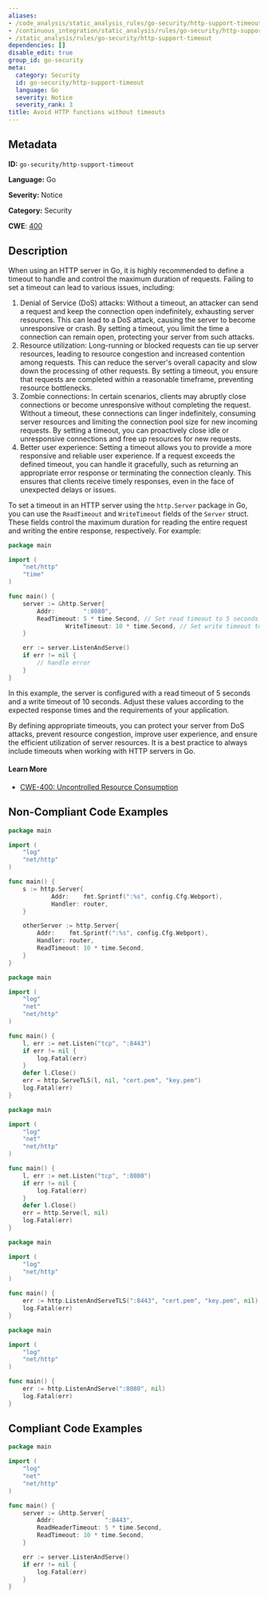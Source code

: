 ```yaml
---
aliases:
- /code_analysis/static_analysis_rules/go-security/http-support-timeout
- /continuous_integration/static_analysis/rules/go-security/http-support-timeout
- /static_analysis/rules/go-security/http-support-timeout
dependencies: []
disable_edit: true
group_id: go-security
meta:
  category: Security
  id: go-security/http-support-timeout
  language: Go
  severity: Notice
  severity_rank: 3
title: Avoid HTTP functions without timeouts
---
```

<!--  SOURCED FROM https://github.com/DataDog/datadog-static-analyzer-rule-docs -->


## Metadata
**ID:** `go-security/http-support-timeout`

**Language:** Go

**Severity:** Notice

**Category:** Security

**CWE**: [400](https://cwe.mitre.org/data/definitions/400.html)

## Description
When using an HTTP server in Go, it is highly recommended to define a timeout to handle and control the maximum duration of requests. Failing to set a timeout can lead to various issues, including:

1.  Denial of Service (DoS) attacks: Without a timeout, an attacker can send a request and keep the connection open indefinitely, exhausting server resources. This can lead to a DoS attack, causing the server to become unresponsive or crash. By setting a timeout, you limit the time a connection can remain open, protecting your server from such attacks.
2.  Resource utilization: Long-running or blocked requests can tie up server resources, leading to resource congestion and increased contention among requests. This can reduce the server's overall capacity and slow down the processing of other requests. By setting a timeout, you ensure that requests are completed within a reasonable timeframe, preventing resource bottlenecks.
3.  Zombie connections: In certain scenarios, clients may abruptly close connections or become unresponsive without completing the request. Without a timeout, these connections can linger indefinitely, consuming server resources and limiting the connection pool size for new incoming requests. By setting a timeout, you can proactively close idle or unresponsive connections and free up resources for new requests.
4.  Better user experience: Setting a timeout allows you to provide a more responsive and reliable user experience. If a request exceeds the defined timeout, you can handle it gracefully, such as returning an appropriate error response or terminating the connection cleanly. This ensures that clients receive timely responses, even in the face of unexpected delays or issues.

To set a timeout in an HTTP server using the `http.Server` package in Go, you can use the `ReadTimeout` and `WriteTimeout` fields of the `Server` struct. These fields control the maximum duration for reading the entire request and writing the entire response, respectively. For example:

```go
package main

import (
	"net/http"
	"time"
)

func main() {
	server := &http.Server{
		Addr:        ":8080",
		ReadTimeout: 5 * time.Second, // Set read timeout to 5 seconds
                WriteTimeout: 10 * time.Second, // Set write timeout to 10 seconds
	}

	err := server.ListenAndServe()
	if err != nil {
		// handle error
	}
}
```

In this example, the server is configured with a read timeout of 5 seconds and a write timeout of 10 seconds. Adjust these values according to the expected response times and the requirements of your application.

By defining appropriate timeouts, you can protect your server from DoS attacks, prevent resource congestion, improve user experience, and ensure the efficient utilization of server resources. It is a best practice to always include timeouts when working with HTTP servers in Go.


#### Learn More

 - [CWE-400: Uncontrolled Resource Consumption](https://cwe.mitre.org/data/definitions/400.html)

## Non-Compliant Code Examples
```go
package main

import (
	"log"
	"net/http"
)

func main() {
	s := http.Server{
			Addr:    fmt.Sprintf(":%s", config.Cfg.Webport),
			Handler: router,
	}

	otherServer := http.Server{
		Addr:    fmt.Sprintf(":%s", config.Cfg.Webport),
		Handler: router,
		ReadTimeout: 10 * time.Second,
	}
}
```

```go
package main

import (
	"log"
	"net"
	"net/http"
)

func main() {
	l, err := net.Listen("tcp", ":8443")
	if err != nil {
		log.Fatal(err)
	}
	defer l.Close()
	err = http.ServeTLS(l, nil, "cert.pem", "key.pem")
	log.Fatal(err)
}
```

```go
package main

import (
	"log"
	"net"
	"net/http"
)

func main() {
	l, err := net.Listen("tcp", ":8080")
	if err != nil {
		log.Fatal(err)
	}
	defer l.Close()
	err = http.Serve(l, nil)
	log.Fatal(err)
}
```

```go
package main

import (
	"log"
	"net/http"
)

func main() {
	err := http.ListenAndServeTLS(":8443", "cert.pem", "key.pem", nil)
	log.Fatal(err)
}
```

```go
package main

import (
	"log"
	"net/http"
)

func main() {
	err := http.ListenAndServe(":8080", nil)
	log.Fatal(err)
}
```

## Compliant Code Examples
```go
package main

import (
	"log"
	"net"
	"net/http"
)

func main() {
    server := &http.Server{
        Addr:              ":8443",
        ReadHeaderTimeout: 5 * time.Second,
        ReadTimeout: 10 * time.Second,
    }

    err := server.ListenAndServe()
    if err != nil {
        log.Fatal(err)
    }
}
```
